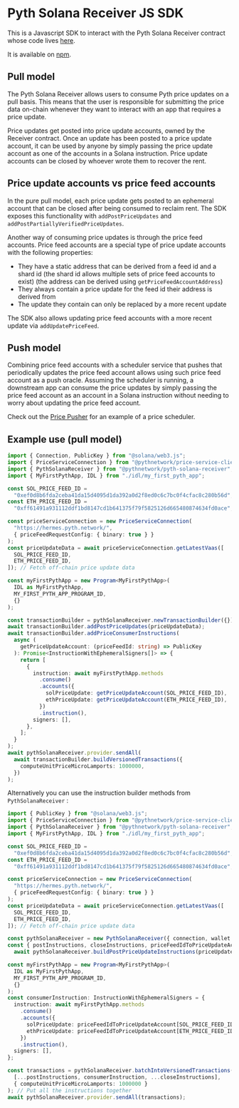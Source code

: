# Pyth Solana Receiver JS SDK

This is a Javascript SDK to interact with the Pyth Solana Receiver contract whose code lives [here](/target_chains/solana).

It is available on [npm](https://www.npmjs.com/package/@pythnetwork/pyth-solana-receiver).

## Pull model

The Pyth Solana Receiver allows users to consume Pyth price updates on a pull basis. This means that the user is responsible for submitting the price data on-chain whenever they want to interact with an app that requires a price update.

Price updates get posted into price update accounts, owned by the Receiver contract. Once an update has been posted to a price update account, it can be used by anyone by simply passing the price update account as one of the accounts in a Solana instruction.
Price update accounts can be closed by whoever wrote them to recover the rent.

## Price update accounts vs price feed accounts

In the pure pull model, each price update gets posted to an ephemeral account that can be closed after being consumed to reclaim rent. The SDK exposes this functionality with `addPostPriceUpdates` and `addPostPartiallyVerifiedPriceUpdates`.

Another way of consuming price updates is through the price feed accounts. Price feed accounts are a special type of price update accounts with the following properties:

- They have a static address that can be derived from a feed id and a shard id (the shard id allows multiple sets of price feed accounts to exist) (the address can be derived using `getPriceFeedAccountAddress`)
- They always contain a price update for the feed id their address is derived from
- The update they contain can only be replaced by a more recent update

The SDK also allows updating price feed accounts with a more recent update via `addUpdatePriceFeed`.

## Push model

Combining price feed accounts with a scheduler service that pushes that periodically updates the price feed account allows using such price feed account as a push oracle.
Assuming the scheduler is running, a downstream app can consume the price updates by simply passing the price feed account as an account in a Solana instruction without needing to worry about updating the price feed account.

Check out the [Price Pusher]("../../../../../../../price_pusher/") for an example of a price scheduler.

## Example use (pull model)

```ts
import { Connection, PublicKey } from "@solana/web3.js";
import { PriceServiceConnection } from "@pythnetwork/price-service-client";
import { PythSolanaReceiver } from "@pythnetwork/pyth-solana-receiver";
import { MyFirstPythApp, IDL } from "./idl/my_first_pyth_app";

const SOL_PRICE_FEED_ID =
  "0xef0d8b6fda2ceba41da15d4095d1da392a0d2f8ed0c6c7bc0f4cfac8c280b56d";
const ETH_PRICE_FEED_ID =
  "0xff61491a931112ddf1bd8147cd1b641375f79f5825126d665480874634fd0ace";

const priceServiceConnection = new PriceServiceConnection(
  "https://hermes.pyth.network/",
  { priceFeedRequestConfig: { binary: true } }
);
const priceUpdateData = await priceServiceConnection.getLatestVaas([
  SOL_PRICE_FEED_ID,
  ETH_PRICE_FEED_ID,
]); // Fetch off-chain price update data

const myFirstPythApp = new Program<MyFirstPythApp>(
  IDL as MyFirstPythApp,
  MY_FIRST_PYTH_APP_PROGRAM_ID,
  {}
);

const transactionBuilder = pythSolanaReceiver.newTransactionBuilder({});
await transactionBuilder.addPostPriceUpdates(priceUpdateData);
await transactionBuilder.addPriceConsumerInstructions(
  async (
    getPriceUpdateAccount: (priceFeedId: string) => PublicKey
  ): Promise<InstructionWithEphemeralSigners[]> => {
    return [
      {
        instruction: await myFirstPythApp.methods
          .consume()
          .accounts({
            solPriceUpdate: getPriceUpdateAccount(SOL_PRICE_FEED_ID),
            ethPriceUpdate: getPriceUpdateAccount(ETH_PRICE_FEED_ID),
          })
          .instruction(),
        signers: [],
      },
    ];
  }
);
await pythSolanaReceiver.provider.sendAll(
  await transactionBuilder.buildVersionedTransactions({
    computeUnitPriceMicroLamports: 1000000,
  })
);
```

Alternatively you can use the instruction builder methods from `PythSolanaReceiver` :

```ts
import { PublicKey } from "@solana/web3.js";
import { PriceServiceConnection } from "@pythnetwork/price-service-client";
import { PythSolanaReceiver } from "@pythnetwork/pyth-solana-receiver";
import { MyFirstPythApp, IDL } from "./idl/my_first_pyth_app";

const SOL_PRICE_FEED_ID =
  "0xef0d8b6fda2ceba41da15d4095d1da392a0d2f8ed0c6c7bc0f4cfac8c280b56d";
const ETH_PRICE_FEED_ID =
  "0xff61491a931112ddf1bd8147cd1b641375f79f5825126d665480874634fd0ace";

const priceServiceConnection = new PriceServiceConnection(
  "https://hermes.pyth.network/",
  { priceFeedRequestConfig: { binary: true } }
);
const priceUpdateData = await priceServiceConnection.getLatestVaas([
  SOL_PRICE_FEED_ID,
  ETH_PRICE_FEED_ID,
]); // Fetch off-chain price update data

const pythSolanaReceiver = new PythSolanaReceiver({ connection, wallet });
const { postInstructions, closeInstructions, priceFeedIdToPriceUpdateAccount } =
  await pythSolanaReceiver.buildPostPriceUpdateInstructions(priceUpdateData); // Get instructions to post the price update data and to close the accounts later

const myFirstPythApp = new Program<MyFirstPythApp>(
  IDL as MyFirstPythApp,
  MY_FIRST_PYTH_APP_PROGRAM_ID,
  {}
);
const consumerInstruction: InstructionWithEphemeralSigners = {
  instruction: await myFirstPythApp.methods
    .consume()
    .accounts({
      solPriceUpdate: priceFeedIdToPriceUpdateAccount[SOL_PRICE_FEED_ID],
      ethPriceUpdate: priceFeedIdToPriceUpdateAccount[ETH_PRICE_FEED_ID],
    })
    .instruction(),
  signers: [],
};

const transactions = pythSolanaReceiver.batchIntoVersionedTransactions(
  [...postInstructions, consumerInstruction, ...closeInstructions],
  { computeUnitPriceMicroLamports: 1000000 }
); // Put all the instructions together
await pythSolanaReceiver.provider.sendAll(transactions);
```
